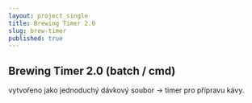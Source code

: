 ```yaml
---
layout: project_single
title: Brewing Timer 2.0
slug: brew-timer
published: true
---
```

## Brewing Timer 2.0 (batch / cmd)

vytvořeno jako jednoduchý dávkový soubor -> timer pro přípravu kávy.
